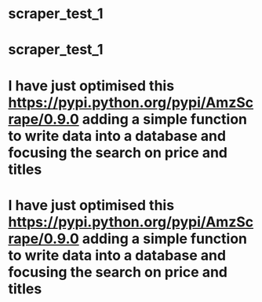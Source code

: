 # scraper_test_1
# scraper_test_1
# I have just optimised this https://pypi.python.org/pypi/AmzScrape/0.9.0 adding a simple function to write data into a database and focusing the search on price and titles
# I have just optimised this https://pypi.python.org/pypi/AmzScrape/0.9.0 adding a simple function to write data into a database and focusing the search on price and titles
